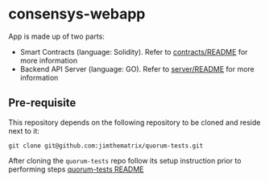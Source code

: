 # consensys-webapp

App is made up of two parts:

* Smart Contracts (language: Solidity). Refer to [contracts/README](contracts/README.md) for more information
* Backend API Server (language: GO).  Refer to [server/README](server/README.md) for more information

## Pre-requisite

This repository depends on the following repository to be cloned and reside next to it:

```shell
git clone git@github.com:jimthematrix/quorum-tests.git
```

After cloning the `quorum-tests` repo follow its setup instruction prior to performing steps [quorum-tests README](https://github.com/jimthematrix/quorum-tests/blob/master/README.md)
